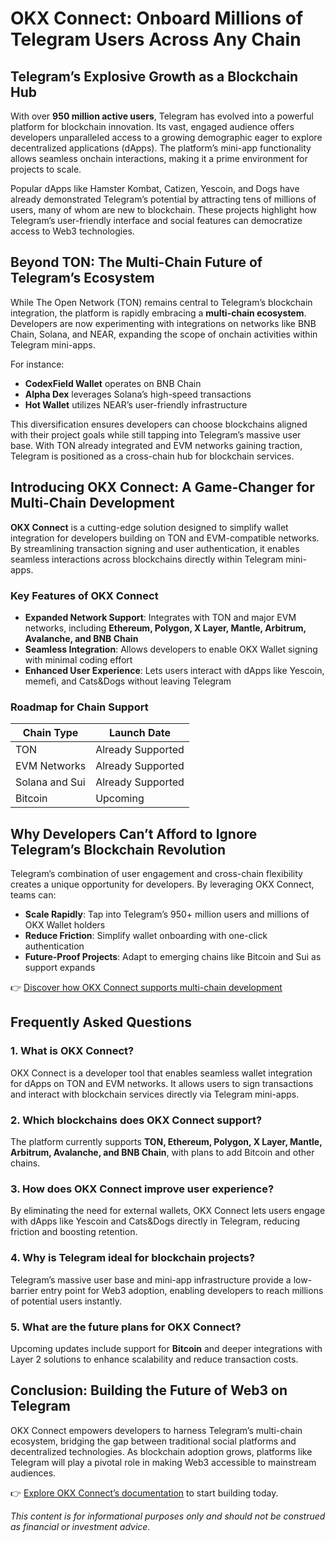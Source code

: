 # OKX Connect: Onboard Millions of Telegram Users Across Any Chain  

## Telegram’s Explosive Growth as a Blockchain Hub  
With over **950 million active users**, Telegram has evolved into a powerful platform for blockchain innovation. Its vast, engaged audience offers developers unparalleled access to a growing demographic eager to explore decentralized applications (dApps). The platform’s mini-app functionality allows seamless onchain interactions, making it a prime environment for projects to scale.  

Popular dApps like Hamster Kombat, Catizen, Yescoin, and Dogs have already demonstrated Telegram’s potential by attracting tens of millions of users, many of whom are new to blockchain. These projects highlight how Telegram’s user-friendly interface and social features can democratize access to Web3 technologies.  

## Beyond TON: The Multi-Chain Future of Telegram’s Ecosystem  
While The Open Network (TON) remains central to Telegram’s blockchain integration, the platform is rapidly embracing a **multi-chain ecosystem**. Developers are now experimenting with integrations on networks like BNB Chain, Solana, and NEAR, expanding the scope of onchain activities within Telegram mini-apps.  

For instance:  
- **CodexField Wallet** operates on BNB Chain  
- **Alpha Dex** leverages Solana’s high-speed transactions  
- **Hot Wallet** utilizes NEAR’s user-friendly infrastructure  

This diversification ensures developers can choose blockchains aligned with their project goals while still tapping into Telegram’s massive user base. With TON already integrated and EVM networks gaining traction, Telegram is positioned as a cross-chain hub for blockchain services.  

## Introducing OKX Connect: A Game-Changer for Multi-Chain Development  
**OKX Connect** is a cutting-edge solution designed to simplify wallet integration for developers building on TON and EVM-compatible networks. By streamlining transaction signing and user authentication, it enables seamless interactions across blockchains directly within Telegram mini-apps.  

### Key Features of OKX Connect  
- **Expanded Network Support**: Integrates with TON and major EVM networks, including **Ethereum, Polygon, X Layer, Mantle, Arbitrum, Avalanche, and BNB Chain**  
- **Seamless Integration**: Allows developers to enable OKX Wallet signing with minimal coding effort  
- **Enhanced User Experience**: Lets users interact with dApps like Yescoin, memefi, and Cats&Dogs without leaving Telegram  

### Roadmap for Chain Support  
| **Chain Type**       | **Launch Date**       |  
|-----------------------|-----------------------|  
| TON                   | Already Supported     |  
| EVM Networks          | Already Supported     |  
| Solana and Sui        | Already Supported     |  
| Bitcoin               | Upcoming              |  

## Why Developers Can’t Afford to Ignore Telegram’s Blockchain Revolution  
Telegram’s combination of user engagement and cross-chain flexibility creates a unique opportunity for developers. By leveraging OKX Connect, teams can:  
- **Scale Rapidly**: Tap into Telegram’s 950+ million users and millions of OKX Wallet holders  
- **Reduce Friction**: Simplify wallet onboarding with one-click authentication  
- **Future-Proof Projects**: Adapt to emerging chains like Bitcoin and Sui as support expands  

👉 [Discover how OKX Connect supports multi-chain development](https://bit.ly/okx-bonus)  

## Frequently Asked Questions  

### 1. What is OKX Connect?  
OKX Connect is a developer tool that enables seamless wallet integration for dApps on TON and EVM networks. It allows users to sign transactions and interact with blockchain services directly via Telegram mini-apps.  

### 2. Which blockchains does OKX Connect support?  
The platform currently supports **TON, Ethereum, Polygon, X Layer, Mantle, Arbitrum, Avalanche, and BNB Chain**, with plans to add Bitcoin and other chains.  

### 3. How does OKX Connect improve user experience?  
By eliminating the need for external wallets, OKX Connect lets users engage with dApps like Yescoin and Cats&Dogs directly in Telegram, reducing friction and boosting retention.  

### 4. Why is Telegram ideal for blockchain projects?  
Telegram’s massive user base and mini-app infrastructure provide a low-barrier entry point for Web3 adoption, enabling developers to reach millions of potential users instantly.  

### 5. What are the future plans for OKX Connect?  
Upcoming updates include support for **Bitcoin** and deeper integrations with Layer 2 solutions to enhance scalability and reduce transaction costs.  

## Conclusion: Building the Future of Web3 on Telegram  
OKX Connect empowers developers to harness Telegram’s multi-chain ecosystem, bridging the gap between traditional social platforms and decentralized technologies. As blockchain adoption grows, platforms like Telegram will play a pivotal role in making Web3 accessible to mainstream audiences.  

👉 [Explore OKX Connect’s documentation](https://bit.ly/okx-bonus) to start building today.  

*This content is for informational purposes only and should not be construed as financial or investment advice.*